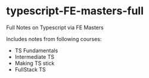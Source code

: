 # typescript-FE-masters-full

Full Notes on Typescript via FE Masters

Includes notes from following courses:

- TS Fundamentals
- Intermediate TS
- Making TS stick
- FullStack TS
